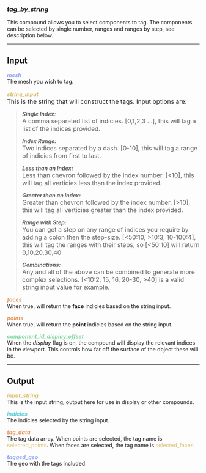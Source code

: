 ### ***tag_by_string***
This compound allows you to select components to tag.  The components can be selected by single number, ranges and ranges by step, see description below.<br />

***
## Input
<span style="color:#90A3F4">***mesh***</span>
<br />The mesh you wish to tag.

<span style="color:#D9BE6C">***string_input***</span>
<font size =3><br />This is the string that will construct the tags.  Input options are:</font>
>***Single Index:***<br />
><font size =3>A comma separated list of indicies. [0,1,2,3 ...], this will tag a list of the indices provided.</font>
>
>***Index Range:***<br />
><font size =3>Two indices separated by a dash. [0-10], this will tag a range of indicies from first to last.</font>
>
>***Less than an Index:***<br />
><font size =3>Less than chevron followed by the index number. [<10], this will tag all verticies less than the index provided.</font>
>
>***Greater than an Index:***<br />
><font size =3>Greater than chevron followed by the index number. [>10], this will tag all verticies greater than the index provided.</font>
>
>***Range with Step:***<br />
><font size =3>You can get a step on any range of indices you require by adding a colon then the step-size. [<50:10, >10:3, 10-100:4], this will tag the ranges with their steps, so [<50:10] will return 0,10,20,30,40</font>
>
>***Combinations:***<br />
><font size =3>Any and all of the above can be combined to generate more complex selections. [<10:2, 15, 16, 20-30, >40] is a valid string input value for example.</font>
>

<span style="color:#E69963">***faces***</span>
<br />When true, will return the **face** indicies based on the string input.

<span style="color:#E69963">***points***</span>
<br />When true, will return the **point** indicies based on the string input.

<span style="color:#82D99F">***component_id_display_offset***</span>
<br />When the *display* flag is on, the compound will display the relevant indices in the viewport.  This controls how far off the surface of the object these will be.

***
## Output
<span style="color:#D9BE6C">***input_string***</span>
<br />This is the input string, output here for use in display or other compounds.

<span style="color:#62CFD9">***indicies***</span>
<br />The indicies selected by the string input.

<span style="color:#E69963">***tag_data***</span>
<br />The tag data array.  When points are selected, the tag name is <font color="#D9BE6C">selected_points</font>.  When faces are selected, the tag name is <font color="#D9BE6C">selected_faces</font>.

<span style="color:#90A3F4">***tagged_geo***</span>
<br />The geo with the tags included.

